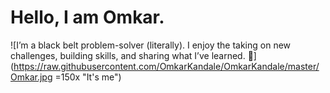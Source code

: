 # Hello, I am Omkar.

![I’m a black belt problem-solver (literally). I enjoy the taking on new challenges, building skills, and sharing what I’ve learned. 🥋](https://raw.githubusercontent.com/OmkarKandale/OmkarKandale/master/Omkar.jpg =150x
"It's me")
